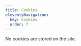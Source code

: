 ```yaml
---
title: Cookies
eleventyNavigation:
  key: Cookies
  order: 7
---
```


No cookies are stored on the site.
